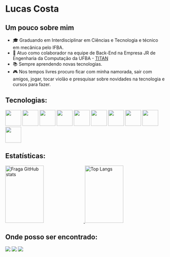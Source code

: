 # Lucas Costa

## Um pouco sobre mim

- 🎓 Graduando em Interdisciplinar em Ciências e Tecnologia e técnico em mecânica pelo IFBA. 
- 💼 Atuo como colaborador na equipe de Back-End na Empresa JR de Engenharia da Computação da UFBA - [TITAN](https://titanci.com.br)
- 📚 Sempre aprendendo novas tecnologias.
- 🎮 Nos tempos livres procuro ficar com minha namorada, sair com amigos, jogar, tocar violão e presquisar sobre novidades na tecnologia e cursos para fazer.

## Tecnologias:

<div display="inline">
  <img width="50" height="50" src="https://cdn.jsdelivr.net/gh/devicons/devicon/icons/html5/html5-original-wordmark.svg" />
  <img width="50" height="50" src="https://cdn.jsdelivr.net/gh/devicons/devicon/icons/css3/css3-original-wordmark.svg" />
  <img hwidth="50" height="50" src="https://cdn.jsdelivr.net/gh/devicons/devicon/icons/javascript/javascript-original.svg" />
  <img width="50" height="50" src="https://cdn.jsdelivr.net/gh/devicons/devicon@latest/icons/java/java-original-wordmark.svg" />
  <img width="50" height="50" src="https://cdn.jsdelivr.net/gh/devicons/devicon@latest/icons/postgresql/postgresql-original-wordmark.svg" />          
  <img width="50" heigth="50" src="https://cdn.jsdelivr.net/gh/devicons/devicon@latest/icons/docker/docker-original-wordmark.svg" />
  <img width="50" height="50" src="https://cdn.jsdelivr.net/gh/devicons/devicon@latest/icons/typescript/typescript-plain.svg" />
  <img width="50" height="50" src="https://cdn.jsdelivr.net/gh/devicons/devicon@latest/icons/spring/spring-original-wordmark.svg" />
  <img width="50" height="50" src="https://cdn.jsdelivr.net/gh/devicons/devicon@latest/icons/git/git-original-wordmark.svg" />
  <img width="50" height="50" src="https://cdn.jsdelivr.net/gh/devicons/devicon@latest/icons/sqldeveloper/sqldeveloper-original.svg" />
          
  
</div>


## Estatísticas:

<div display="inline">
  <a href="https://github.com/arnaldoliro">
    <img width="49%" height="180em" src="https://github-readme-stats.vercel.app/api?username=luxas12300&show_icons=true&theme=dracula&count_private=true" alt="Fraga GitHub stats" />
  </a>
  <a href="https://github.com/anuraghazra/github-readme-stats" style="margin: auto;">
    <img width="49%" height="180em" src="https://github-readme-stats.vercel.app/api/top-langs/?username=luxas12300&layout=compact&theme=dracula" alt="Top Langs" />
  </a>
</div>

## Onde posso ser encontrado:

<div> 
  <a href="https://www.instagram.com/costalucas_a/" target="_blank"><img src="https://img.shields.io/badge/-Instagram-%23E4405F?style=for-the-badge&logo=instagram&logoColor=white" target="_blank"></a>
  <a href = "mailto:costalucas017@gmail.com"><img src="https://img.shields.io/badge/-Gmail-%23333?style=for-the-badge&logo=gmail&logoColor=white" target="_blank"></a>
  <a href="https://https://www.linkedin.com/in/lucas-costa-3a6508184" target="_blank"><img src="https://img.shields.io/badge/-LinkedIn-%230077B5?style=for-the-badge&logo=linkedin&logoColor=white" target="_blank"></a> 
</div>  
